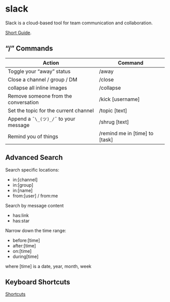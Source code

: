 # slack

Slack is a cloud-based tool for team communication and collaboration.

[Short Guide](https://www.techrepublic.com/article/slack-the-smart-persons-guide/).

## “/” Commands

Action|Command
------|--------
Toggle your “away” status|/away
Close a channel / group / DM|/close
collapse all inline images|/collapse
Remove someone from the conversation|/kick [username]
Set the topic for the current channel|/topic [text]
Append a `¯\_(ツ)_/¯` to your message|/shrug [text]
Remind you of things|/remind me in [time] to [task]

## Advanced Search

Search specific locations:

* in:[channel]
* in:[group]
* in:[name]
* from:[user] / from:me

Search by message content
* has:link
* has:star

Narrow down the time range:
* before:[time]
* after:[time]
* on:[time]
* during[time]

where [time] is a date, year, month, week

## Keyboard Shortcuts

[Shortcuts](https://slack.com/help/articles/201374536-Slack-keyboard-shortcuts)

